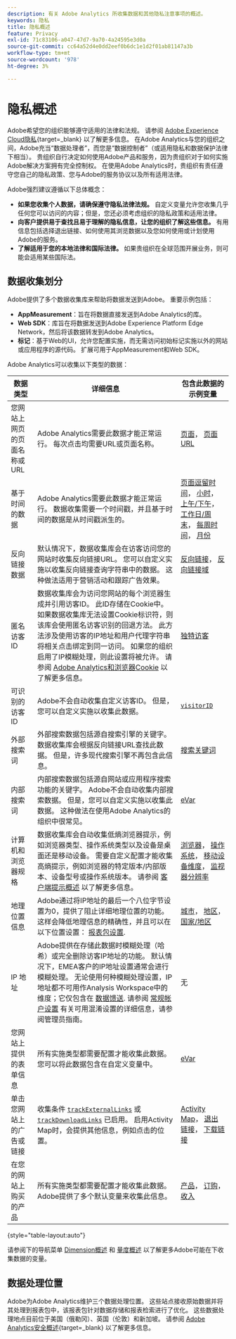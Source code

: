 ```yaml
---
description: 有关 Adobe Analytics 所收集数据和其他隐私注意事项的概述。
keywords: 隐私
title: 隐私概述
feature: Privacy
exl-id: 71c83106-a047-47d7-9a70-4a24595e3d0a
source-git-commit: cc64a52d4e0dd2eef0b6dc1e1d2f01ab81147a3b
workflow-type: tm+mt
source-wordcount: '978'
ht-degree: 3%

---
```


# 隐私概述

Adobe希望您的组织能够遵守适用的法律和法规。 请参阅 [Adobe Experience Cloud隐私](https://www.adobe.com/cn/privacy/experience-cloud.html){target=_blank} 以了解更多信息。 在Adobe Analytics与您的组织之间，Adobe充当“数据处理者”，而您是“数据控制者”（或适用隐私和数据保护法律下相当）。 贵组织自行决定如何使用Adobe产品和服务，因为贵组织对于如何实施Adobe解决方案拥有完全控制权。 在使用Adobe Analytics时，贵组织有责任遵守您自己的隐私政策、您与Adobe的服务协议以及所有适用法律。

Adobe强烈建议遵循以下总体概念：

* **如果您收集个人数据，请确保遵守隐私法律法规。** 自定义变量允许您收集几乎任何您可以访问的内容；但是，您还必须考虑组织的隐私政策和适用法律。
* **向客户提供易于查找且易于理解的隐私信息，让您的组织了解这些信息。** 有用信息包括选择退出链接、如何使用其浏览数据以及您如何使用或计划使用Adobe的服务。
* **了解适用于您的本地法律和国际法律。** 如果贵组织在全球范围开展业务，则可能会适用某些国际法。

## 数据收集划分

Adobe提供了多个数据收集库来帮助将数据发送到Adobe。 重要示例包括：

* **AppMeasurement**：旨在将数据直接发送到Adobe Analytics的库。
* **Web SDK**：库旨在将数据发送到Adobe Experience Platform Edge Network，然后将该数据转发到Adobe Analytics。
* **标记**：基于Web的UI，允许您配置实施，而无需访问初始标记实施以外的网站或应用程序的源代码。 扩展可用于AppMeasurement和Web SDK。

Adobe Analytics可以收集以下类型的数据：

| 数据类型 | 详细信息 | 包含此数据的示例变量 |
| --- | --- | --- |
| 您网站上网页的页面名称或URL | Adobe Analytics需要此数据才能正常运行。 每次点击均需要URL或页面名称。 | [页面](../components/dimensions/page.md)， [页面URL](../components/dimensions/page-url.md) |
| 基于时间的数据 | Adobe Analytics需要此数据才能正常运行。 数据收集需要一个时间戳，并且基于时间的数据是从时间戳派生的。 | [页面逗留时间](../components/dimensions/time-spent-on-page.md)， [小时](../components/dimensions/hour-of-day.md)， [上午/下午](../components/dimensions/am-pm.md)， [工作日/周末](../components/dimensions/weekday-weekend.md)， [每周时间](../components/dimensions/day-of-week.md)， [月份](../components/dimensions/month-of-year.md) |
| 反向链接数据 | 默认情况下，数据收集库会在访客访问您的网站时收集反向链接URL。 您可以自定义实施以收集反向链接查询字符串中的数据。 这种做法适用于营销活动和跟踪广告效果。 | [反向链接](../components/dimensions/referrer.md)， [反向链接域](../components/dimensions/referring-domain.md) |
| 匿名访客ID | 数据收集库会为访问您网站的每个浏览器生成并引用访客ID。 此ID存储在Cookie中。 如果数据收集库无法设置Cookie标识符，则该库会使用匿名访客识别的回退方法。 此方法涉及使用访客的IP地址和用户代理字符串将相关点击绑定到同一访问。 如果您的组织启用了IP模糊处理，则此设置将被允许。 请参阅 [Adobe Analytics和浏览器Cookie](cookies/cookies.md) 以了解更多信息。 | [独特访客](../components/metrics/unique-visitors.md) |
| 可识别的访客ID | Adobe不会自动收集自定义访客ID。 但是，您可以自定义实施以收集此数据。 | [`visitorID`](../implement/vars/config-vars/visitorid.md) |
| 外部搜索词 | 外部搜索数据包括源自搜索引擎的关键字。 数据收集库会根据反向链接URL查找此数据。 但是，许多现代搜索引擎不再包含此信息。 | [搜索关键词](../components/dimensions/search-keyword.md) |
| 内部搜索词 | 内部搜索数据包括源自网站或应用程序搜索功能的关键字。 Adobe不会自动收集内部搜索数据。 但是，您可以自定义实施以收集此数据。 这种做法在使用Adobe Analytics的组织中很常见。 | [eVar](../components/dimensions/evar.md) |
| 计算机和浏览器规格 | 数据收集库会自动收集低熵浏览器提示，例如浏览器类型、操作系统类型以及设备是桌面还是移动设备。 需要自定义配置才能收集高熵提示，例如浏览器的特定版本/内部版本、设备型号或操作系统版本。 请参阅 [客户端提示概述](client-hints.md) 以了解更多信息。 | [浏览器](../components/dimensions/browser.md)， [操作系统](../components/dimensions/operating-systems.md)， [移动设备维度](../components/dimensions/mobile-dimensions.md)， [监视器分辨率](../components/dimensions/monitor-resolution.md) |
| 地理位置信息 | Adobe通过将IP地址的最后一个八位字节设置为0，提供了阻止详细地理位置的功能。 这样会降低地理信息的精确性，并且可以在以下位置设置： [报表包设置](https://experienceleague.adobe.com/docs/analytics/admin/admin-tools/manage-report-suites/edit-report-suite/report-suite-general/general-acct-settings-admin.html?lang=en). | [城市](../components/dimensions/cities.md)， [地区](../components/dimensions/regions.md)， [国家/地区](../components/dimensions/countries.md) |
| IP 地址 | Adobe提供在存储此数据时模糊处理（哈希）或完全删除访客IP地址的功能。 默认情况下，EMEA客户的IP地址设置通常会进行模糊处理。 无论使用何种模糊处理设置，IP地址都不可用作Analysis Workspace中的维度；它仅包含在 [数据馈送](../export/analytics-data-feed/data-feed-overview.md). 请参阅 [常规帐户设置](../admin/admin/c-manage-report-suites/c-edit-report-suites/general/general-acct-settings-admin.md) 有关可用混淆设置的详细信息，请参阅管理员指南。 | 无 |
| 您网站上提供的表单信息 | 所有实施类型都需要配置才能收集此数据。 您可以将此数据包含在自定义变量中。 | [eVar](../components/dimensions/evar.md) |
| 单击您网站上的广告或链接 | 收集条件 [`trackExternalLinks`](../implement/vars/config-vars/trackexternallinks.md) 或 [`trackDownloadLinks`](../implement/vars/config-vars/trackdownloadlinks.md) 已启用。 启用Activity Map时，会提供其他信息，例如点击的位置。 | [Activity Map](../analyze/activity-map/activity-map.md)， [退出链接](../components/dimensions/exit-link.md)， [下载链接](../components/dimensions/download-link.md) |
| 在您的网站上购买的产品 | 所有实施类型都需要配置才能收集此数据。 Adobe提供了多个默认变量来收集此信息。 | [产品](../components/dimensions/product.md)， [订购](../components/metrics/orders.md)， [收入](../components/metrics/revenue.md) |

{style="table-layout:auto"}

请参阅下的导航菜单 [Dimension概述](../components/dimensions/overview.md) 和 [量度概述](../components/metrics/overview.md) 以了解更多Adobe可能在下收集数据的变量。

## 数据处理位置

Adobe为Adobe Analytics维护三个数据处理位置。 这些站点接收原始数据并将其处理到报表包中，该报表包针对数据存储和报表检索进行了优化。 这些数据处理地点目前位于美国（俄勒冈）、英国（伦敦）和新加坡。 请参阅 [Adobe Analytics安全概述](https://www.adobe.com/content/dam/cc/en/trust-center/ungated/whitepapers/experience-cloud/adb-analytics-security-wp.pdf){target=_blank} 以了解更多信息。
